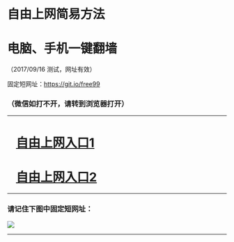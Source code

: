 ﻿# 自由上网简易方法

# 电脑、手机一键翻墙

（2017/09/16 测试，网址有效）

固定短网址：https://git.io/free99

### （微信如打不开，请转到浏览器打开）


***





# &nbsp;&nbsp; <a href="http://ft54676458.fwq-tz1003.online/fwqtz01.html?t=091600128305 " target="_blank">自由上网入口1</a>
# &nbsp;&nbsp; <a href="http://ft2680426349.fwq-tz1004.online/fwqtz02.html?t=0916001970 " target="_blank">自由上网入口2</a>
***

### 请记住下图中固定短网址：

<img src="https://s3-us-west-2.amazonaws.com/fwq-1001/yjfq-20170905okok.png" /> 


***

